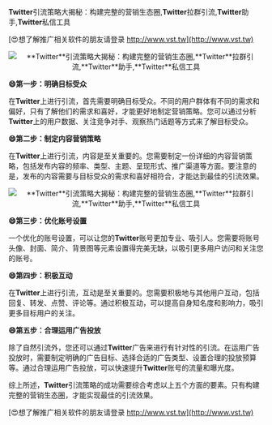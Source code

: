 **Twitter**引流策略大揭秘：构建完整的营销生态圈,**Twitter**拉群引流,**Twitter**助手,**Twitter**私信工具

[😍想了解推广相关软件的朋友请登录 http://www.vst.tw](http://www.vst.tw)

 <center><img src="https://vst.tw/MP4/tuiguang/png/5.png" alt="**Twitter**引流策略大揭秘：构建完整的营销生态圈,**Twitter**拉群引流,**Twitter**助手,**Twitter**私信工具"></center>

**😄第一步：明确目标受众**

在**Twitter**上进行引流，首先需要明确目标受众。不同的用户群体有不同的需求和偏好，只有了解他们的需求和喜好，才能更好地制定营销策略。您可以通过分析**Twitter**上的用户数据、关注竞争对手、观察热门话题等方式来了解目标受众。

**😄第二步：制定内容营销策略**

在**Twitter**上进行引流，内容是至关重要的。您需要制定一份详细的内容营销策略，包括发布内容的频率、类型、主题、呈现形式、推广渠道等方面。要注意的是，发布的内容需要与目标受众的需求和喜好相符合，才能达到最佳的引流效果。

 <center><img src="https://vst.tw/MP4/tuiguang/png/8.png" alt="**Twitter**引流策略大揭秘：构建完整的营销生态圈,**Twitter**拉群引流,**Twitter**助手,**Twitter**私信工具"></center>

**😄第三步：优化账号设置**

一个优化的账号设置，可以让您的**Twitter**账号更加专业、吸引人。您需要将账号头像、封面、简介、背景图等元素设置得完美无缺，以吸引更多用户访问和关注您的账号。

**😄第四步：积极互动**

在**Twitter**上进行引流，互动是至关重要的。您需要积极地与其他用户互动，包括回复、转发、点赞、评论等。通过积极互动，可以提高自身知名度和影响力，吸引更多目标用户的关注。

**😄第五步：合理运用广告投放**

除了自然引流外，您还可以通过**Twitter**广告来进行有针对性的引流。在运用广告投放时，需要制定明确的广告目标、选择合适的广告类型、设置合理的投放预算等。通过合理运用广告投放，可以快速提升**Twitter**账号的流量和曝光度。

综上所述，**Twitter**引流策略的成功需要综合考虑以上五个方面的要素。只有构建完整的营销生态圈，才能实现最佳的引流效果。

[😍想了解推广相关软件的朋友请登录 http://www.vst.tw](http://www.vst.tw)



